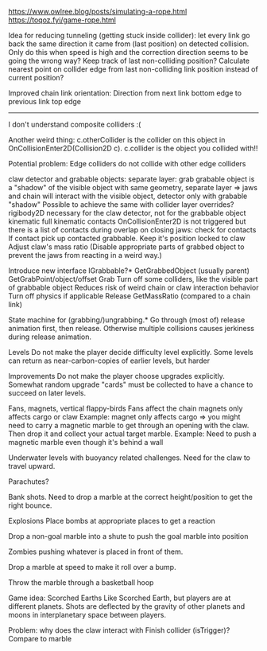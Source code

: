 https://www.owlree.blog/posts/simulating-a-rope.html
https://toqoz.fyi/game-rope.html

Idea for reducing tunneling (getting stuck inside collider): let every link go back the same direction it came from (last position) on detected collision.
  Only do this when speed is high and the correction direction seems to be going the wrong way?
  Keep track of last non-colliding position?
    Calculate nearest point on collider edge from last non-colliding link position instead of current position?

Improved chain link orientation:
  Direction from next link bottom edge to previous link top edge

---
I don't understand composite colliders :(

Another weird thing: c.otherCollider is the collider on this object in OnCollisionEnter2D(Collision2D c). c.collider is the object you collided with!!

Potential problem:
Edge colliders do not collide with other edge colliders


claw detector and grabable objects:
 separate layer: grab
   grabable object is a "shadow" of the visible object with same geometry, separate layer
     => jaws and chain will interact with the visible object, detector only with grabable "shadow"
       Possible to achieve the same with collider layer overrides?
 rigibody2D
   necessary for the claw detector, not for the grabbable object
 kinematic
 full kinematic contacts
   OnCollisionEnter2D is not triggered but there is a list of contacts during overlap
 on closing jaws: check for contacts
   If contact pick up contacted grabbable.
     Keep it's position locked to claw
     Adjust claw's mass ratio
     (Disable appropriate parts of grabbed object to prevent the jaws from reacting in a weird way.)
     
Introduce new interface IGrabbable?*
  GetGrabbedObject (usually parent)
  GetGrabPoint/object/offset
  Grab
    Turn off some colliders, like the visible part of grabbable object
      Reduces risk of weird chain or claw interaction behavior
    Turn off physics if applicable
  Release
  GetMassRatio (compared to a chain link)

State machine for (grabbing/)ungrabbing.*
  Go through (most of) release animation first, then release. Otherwise multiple collisions causes jerkiness during release animation.

Levels
  Do not make the player decide difficulty level explicitly.
    Some levels can return as near-carbon-copies of earlier levels, but harder

Improvements
  Do not make the player choose upgrades explicitly. Somewhat random upgrade "cards" must be collected to have a chance to succeed on later levels.


Fans, magnets, vertical flappy-birds
  Fans affect the chain
  magnets only affects cargo or claw
   Example: magnet only affects cargo => you might need to carry a magnetic marble to get through an opening with the claw. Then drop it and collect your actual target marble.
   Example: Need to push a magnetic marble even though it's behind a wall

Underwater levels with buoyancy related challenges. Need for the claw to travel upward.

Parachutes?

Bank shots.
  Need to drop a marble at the correct height/position to get the right bounce.

Explosions
  Place bombs at appropriate places to get a reaction

Drop a non-goal marble into a shute to push the goal marble into position

Zombies pushing whatever is placed in front of them.

Drop a marble at speed to make it roll over a bump.

Throw the marble through a basketball hoop

Game idea:
Scorched Earths
  Like Scorched Earth, but players are at different planets. Shots are deflected by the gravity of other planets and moons in interplanetary space between players.

Problem:
why does the claw interact with Finish collider (isTrigger)?
  Compare to marble


